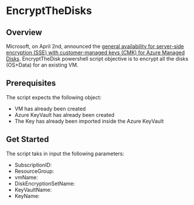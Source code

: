 # EncryptTheDisks
## Overview
Microsoft, on April 2nd, announced the [general availability for server-side encryption (SSE) with customer-managed keys (CMK) for Azure Managed Disks](<https://docs.microsoft.com/en-us/azure/virtual-machines/linux/disk-encryption>). EncryptTheDisk powershell script objective is to encrypt all the disks (OS+Data) for an existing VM.

## Prerequisites
The script expects the following object: 
- VM has already been created 
- Azure KeyVault has already been created
- The Key has already been imported inside the Azure KeyVault

## Get Started
The script taks in input the following parameters:
- SubscriptionID: 
- ResourceGroup:
- vmName:
- DiskEncryptionSetName:
- KeyVaultName:
- KeyName:
